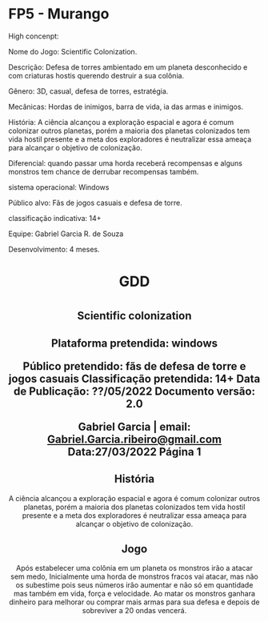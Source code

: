 # FP5 - Murango
High concenpt:

Nome do Jogo: Scientific Colonization.

Descrição: Defesa de torres ambientado em um planeta desconhecido e com criaturas hostis querendo destruir a sua colônia.

Gênero: 3D, casual, defesa de torres, estratégia.

Mecânicas: Hordas de inimigos, barra de vida, ia das armas e inimigos.

História: A ciência alcançou a exploração espacial e agora é comum colonizar outros planetas, porém a maioria dos planetas colonizados tem vida hostil presente e a meta dos exploradores é neutralizar essa ameaça para alcançar o objetivo de colonização.

Diferencial: quando passar uma horda receberá recompensas e alguns monstros tem chance de derrubar recompensas também.

sistema operacional: Windows

Público alvo: Fãs de jogos casuais e defesa de torre.

classificação indicativa: 14+ 

Equipe: Gabriel Garcia R. de Souza

Desenvolvimento: 4 meses.

<div align="center">
  <h1>GDD<h1>
  <h2>Scientific colonization<h2>
   Plataforma pretendida: windows

  Público pretendido: fãs de defesa de torre e jogos casuais
  Classificação pretendida: 14+
  Data de Publicação: ??/05/2022
  Documento versão: 2.0


    
  Gabriel Garcia | email: Gabriel.Garcia.ribeiro@gmail.com     Data:27/03/2022
  Página 1
     
  <h2>História</h2>
  A ciência alcançou a exploração espacial e agora é comum colonizar outros planetas, porém a maioria dos planetas colonizados tem vida
  hostil presente e a meta dos exploradores é neutralizar essa ameaça para alcançar o objetivo de colonização.
    
  <h2>Jogo</h2>
  
  Após estabelecer uma colônia em um planeta os monstros irão a atacar sem medo, Inicialmente uma horda de monstros fracos vai atacar,
  mas não os subestime pois seus   números irão aumentar e não só em quantidade mas também em vida, força e velocidade.
  Ao matar os monstros ganhara dinheiro para melhorar ou comprar mais armas para sua defesa e depois de sobreviver a 20 ondas vencerá.

  
    
    
</div>
